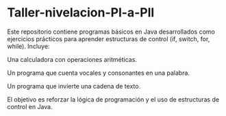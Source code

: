 # Taller-nivelacion-Pl-a-Pll
Este repositorio contiene programas básicos en Java desarrollados como ejercicios prácticos para aprender estructuras de control (if, switch, for, while).
Incluye:

Una calculadora con operaciones aritméticas.

Un programa que cuenta vocales y consonantes en una palabra.

Un programa que invierte una cadena de texto.

El objetivo es reforzar la lógica de programación y el uso de estructuras de control en Java.
